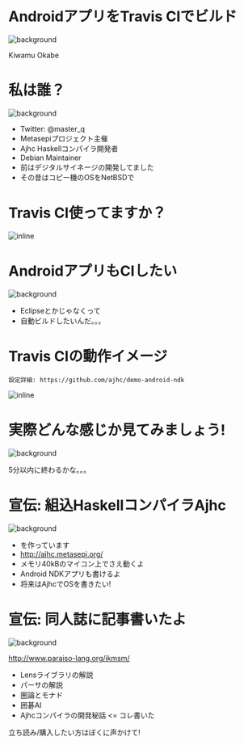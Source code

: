 # AndroidアプリをTravis CIでビルド
![background](img/android_book.png)

Kiwamu Okabe

# 私は誰？
![background](img/enjoy.png)

* Twitter: @master_q
* Metasepiプロジェクト主催
* Ajhc Haskellコンパイラ開発者
* Debian Maintainer
* 前はデジタルサイネージの開発してました
* その昔はコピー機のOSをNetBSDで

# Travis CI使ってますか？

![inline](img/travis-ci.png)

# AndroidアプリもCIしたい
![background](img/eclipse.png)

* Eclipseとかじゃなくって
* 自動ビルドしたいんだ。。。

# Travis CIの動作イメージ

~~~
設定詳細: https://github.com/ajhc/demo-android-ndk
~~~

![inline](draw/travis-ci_android.png)

# 実際どんな感じか見てみましょう!
![background](img/timeattack.png)

5分以内に終わるかな。。。

# 宣伝: 組込HaskellコンパイラAjhc
![background](img/ajhc.png)

* を作っています
* http://ajhc.metasepi.org/
* メモリ40kBのマイコン上でさえ動くよ
* Android NDKアプリも書けるよ
* 将来はAjhcでOSを書きたい!

# 宣伝: 同人誌に記事書いたよ
![background](img/c84.png)

http://www.paraiso-lang.org/ikmsm/

* Lensライブラリの解説
* パーサの解説
* 圏論とモナド
* 囲碁AI
* Ajhcコンパイラの開発秘話 <= コレ書いた

立ち読み/購入したい方はぼくに声かけて!
